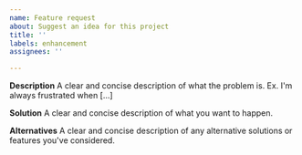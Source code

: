 ```yaml
---
name: Feature request
about: Suggest an idea for this project
title: ''
labels: enhancement
assignees: ''

---
```


**Description**
A clear and concise description of what the problem is. Ex. I'm always frustrated when [...]

**Solution**
A clear and concise description of what you want to happen.

**Alternatives**
A clear and concise description of any alternative solutions or features you've considered.
